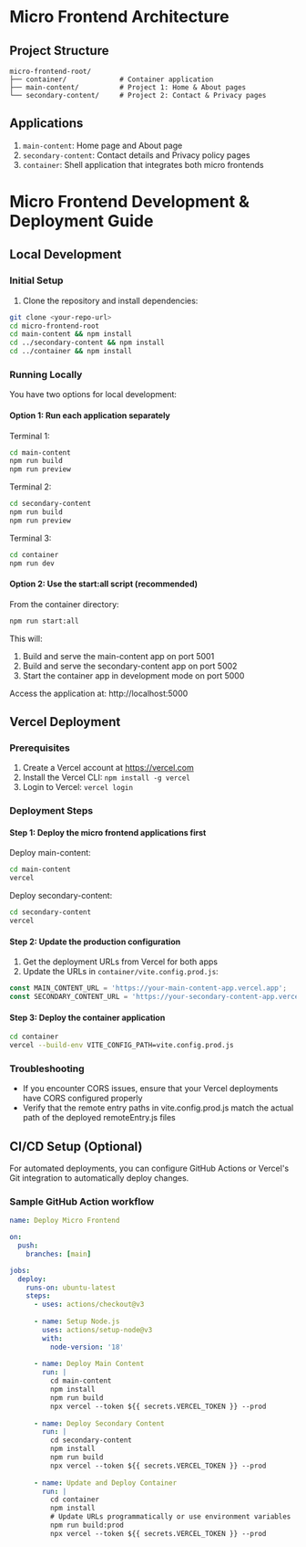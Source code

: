 # Micro Frontend Architecture

## Project Structure
```
micro-frontend-root/
├── container/             # Container application
├── main-content/          # Project 1: Home & About pages
└── secondary-content/     # Project 2: Contact & Privacy pages
```

## Applications
1. `main-content`: Home page and About page
2. `secondary-content`: Contact details and Privacy policy pages 
3. `container`: Shell application that integrates both micro frontends

# Micro Frontend Development & Deployment Guide

## Local Development

### Initial Setup
1. Clone the repository and install dependencies:
```bash
git clone <your-repo-url>
cd micro-frontend-root
cd main-content && npm install
cd ../secondary-content && npm install
cd ../container && npm install
```

### Running Locally
You have two options for local development:

#### Option 1: Run each application separately
Terminal 1:
```bash
cd main-content
npm run build
npm run preview
```

Terminal 2:
```bash
cd secondary-content
npm run build
npm run preview
```

Terminal 3:
```bash
cd container
npm run dev
```

#### Option 2: Use the start:all script (recommended)
From the container directory:
```bash
npm run start:all
```

This will:
1. Build and serve the main-content app on port 5001
2. Build and serve the secondary-content app on port 5002
3. Start the container app in development mode on port 5000

Access the application at: http://localhost:5000

## Vercel Deployment

### Prerequisites
1. Create a Vercel account at https://vercel.com
2. Install the Vercel CLI: `npm install -g vercel`
3. Login to Vercel: `vercel login`

### Deployment Steps

#### Step 1: Deploy the micro frontend applications first
Deploy main-content:
```bash
cd main-content
vercel
```

Deploy secondary-content:
```bash
cd secondary-content
vercel
```

#### Step 2: Update the production configuration
1. Get the deployment URLs from Vercel for both apps
2. Update the URLs in `container/vite.config.prod.js`:

```javascript
const MAIN_CONTENT_URL = 'https://your-main-content-app.vercel.app';
const SECONDARY_CONTENT_URL = 'https://your-secondary-content-app.vercel.app';
```

#### Step 3: Deploy the container application
```bash
cd container
vercel --build-env VITE_CONFIG_PATH=vite.config.prod.js
```

### Troubleshooting
- If you encounter CORS issues, ensure that your Vercel deployments have CORS configured properly
- Verify that the remote entry paths in vite.config.prod.js match the actual path of the deployed remoteEntry.js files

## CI/CD Setup (Optional)
For automated deployments, you can configure GitHub Actions or Vercel's Git integration to automatically deploy changes.

### Sample GitHub Action workflow
```yaml
name: Deploy Micro Frontend

on:
  push:
    branches: [main]

jobs:
  deploy:
    runs-on: ubuntu-latest
    steps:
      - uses: actions/checkout@v3
      
      - name: Setup Node.js
        uses: actions/setup-node@v3
        with:
          node-version: '18'
      
      - name: Deploy Main Content
        run: |
          cd main-content
          npm install
          npm run build
          npx vercel --token ${{ secrets.VERCEL_TOKEN }} --prod
      
      - name: Deploy Secondary Content
        run: |
          cd secondary-content
          npm install
          npm run build
          npx vercel --token ${{ secrets.VERCEL_TOKEN }} --prod
          
      - name: Update and Deploy Container
        run: |
          cd container
          npm install
          # Update URLs programmatically or use environment variables
          npm run build:prod
          npx vercel --token ${{ secrets.VERCEL_TOKEN }} --prod
```
